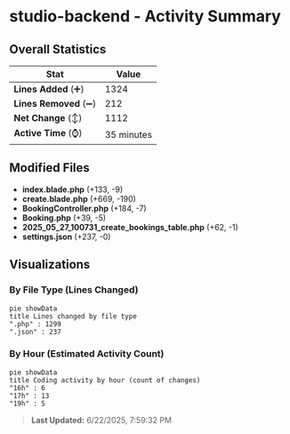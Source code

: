 # studio-backend - Activity Summary 

## Overall Statistics

| Stat                   | Value                                                             |
| ---------------------- | ----------------------------------------------------------------- |
| **Lines Added** (➕)   | 1324                                          |
| **Lines Removed** (➖) | 212                                        |
| **Net Change** (↕)    | 1112                |
| **Active Time** (⌚)   | 35 minutes |


## Modified Files
- **index.blade.php** (+133, -9)
- **create.blade.php** (+669, -190)
- **BookingController.php** (+184, -7)
- **Booking.php** (+39, -5)
- **2025_05_27_100731_create_bookings_table.php** (+62, -1)
- **settings.json** (+237, -0)

## Visualizations

### By File Type (Lines Changed)

```mermaid
pie showData
title Lines changed by file type
".php" : 1299
".json" : 237
```

### By Hour (Estimated Activity Count)

```mermaid
pie showData
title Coding activity by hour (count of changes)
"16h" : 6
"17h" : 13
"19h" : 5
```


> **Last Updated:** 6/22/2025, 7:59:32 PM